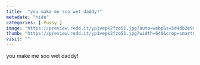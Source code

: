 ```yaml
---
title:  "you make me soo wet daddy!"
metadate: "hide"
categories: [ Pussy ]
image: "https://preview.redd.it/yp1vepk2fzo51.jpg?auto=webp&s=5d4db2e9a58df9fcfdea4c8b965dc4f5afa4082e"
thumb: "https://preview.redd.it/yp1vepk2fzo51.jpg?width=640&crop=smart&auto=webp&s=1fd7702f6372cdfd82d16cceaeb4e3b23d0f4176"
visit: ""
---
```

you make me soo wet daddy!
